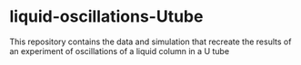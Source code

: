 # liquid-oscillations-Utube
This repository contains the data and simulation that recreate the results of an experiment of oscillations of a liquid column in a U tube
